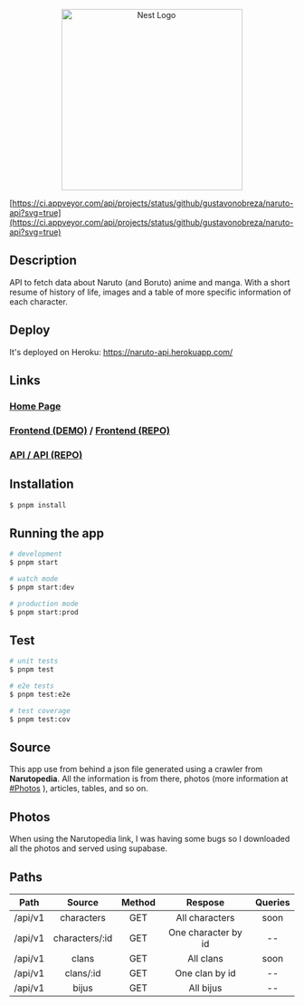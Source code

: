 <p align="center">
  <a href="http://nestjs.com/" target="blank"><img src="https://nestjs.com/img/logo_text.svg" width="320" alt="Nest Logo" /></a>

[https://ci.appveyor.com/api/projects/status/github/gustavonobreza/naruto-api?svg=true](https://ci.appveyor.com/api/projects/status/github/gustavonobreza/naruto-api?svg=true)

</p>

## Description

API to fetch data about Naruto (and Boruto) anime and manga. With a short resume of history of life,  images and a table of more specific information of each character.

## Deploy

It's deployed on Heroku: <a href="https://naruto-api.herokuapp.com/" target="_blank" >https://naruto-api.herokuapp.com/</a>

## Links

### <a href="https://gustavonobreza.github.io/naruto-api/" target="_blank">Home Page</a>
### <a href="https://naruto-dex.vercel.app/" target="_blank">Frontend (DEMO)</a> / <a href="https://github.com/Gustavonobreza/narutodex" target="_blank">Frontend (REPO)</a>
### <a href="https://naruto-api.herokuapp.com/" target="_blank">API / <a href="https://github.com/Gustavonobreza/naruto-api" target="_blank">API (REPO)</a>

## Installation

```bash
$ pnpm install
```

## Running the app

```bash
# development
$ pnpm start

# watch mode
$ pnpm start:dev

# production mode
$ pnpm start:prod
```

## Test

```bash
# unit tests
$ pnpm test

# e2e tests
$ pnpm test:e2e

# test coverage
$ pnpm test:cov
```

## Source

This app use from behind a json file generated using a crawler from **Narutopedia**. All the information is from there, photos (more information at [#Photos](/#Photos) ), articles, tables, and so on.
  
## Photos

When using the Narutopedia link, I was having some bugs so I downloaded all the photos and served using supabase.
  
## Paths
 
|   Path  	|     Source     	| Method 	|       Respose       	| Queries 	|
|:-------:	|:--------------:	|:------:	|:-------------------:	|:-------:	|
| /api/v1 	|   characters   	|   GET  	|    All characters   	|   soon  	|
| /api/v1 	| characters/:id 	|   GET  	| One character by id 	|    --   	|
| /api/v1 	|      clans     	|   GET  	|      All clans      	|   soon  	|
| /api/v1 	|    clans/:id   	|   GET  	|    One clan by id   	|    --   	|
| /api/v1 	|      bijus     	|   GET  	|      All bijus      	|    --   	|
<br>
